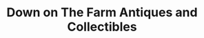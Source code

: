 ---
title: "Down on The Farm Antiques and Collectibles"
url: /garden-prairie/down-on-the-farm-antiques-and-collectibles/
shop: antiques
---
